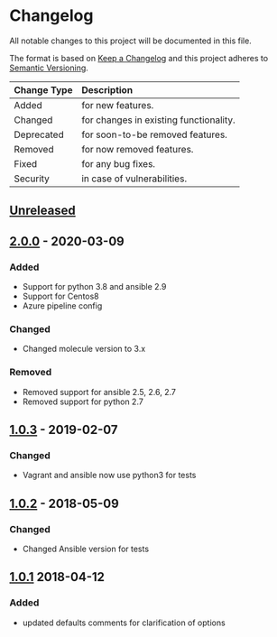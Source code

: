 # Changelog

All notable changes to this project will be documented in this file.

The format is based on [Keep a Changelog](http://keepachangelog.com/en/1.0.0/)
and this project adheres to [Semantic Versioning](http://semver.org/spec/v2.0.0.html).

| Change Type   | Description                            |
| :------------ | :------------------------------------- |
| Added         | for new features.                      |
| Changed       | for changes in existing functionality. |
| Deprecated    | for soon-to-be removed features.       |
| Removed       | for now removed features.              |
| Fixed         | for any bug fixes.                     |
| Security      | in case of vulnerabilities.            |

## [Unreleased]

## [2.0.0] - 2020-03-09

### Added

- Support for python 3.8 and ansible 2.9
- Support for Centos8
- Azure pipeline config

### Changed

- Changed molecule version to 3.x

### Removed

- Removed support for ansible 2.5, 2.6, 2.7
- Removed support for python 2.7


## [1.0.3] - 2019-02-07

### Changed

- Vagrant and ansible now use python3 for tests

## [1.0.2] - 2018-05-09

### Changed

- Changed Ansible version for tests

## [1.0.1] 2018-04-12

### Added

- updated defaults comments for clarification of options

[Unreleased]: https://github.com/joshuacherry/ansible-role-sudo/compare/2.0.0...HEAD
[2.0.0]: https://github.com/joshuacherry/ansible-role-sudo/compare/1.0.3...2.0.0
[1.0.3]: https://github.com/joshuacherry/ansible-role-sudo/compare/1.0.2...1.0.3
[1.0.2]: https://github.com/joshuacherry/ansible-role-sudo/compare/1.0.1...1.0.2
[1.0.1]: https://github.com/joshuacherry/ansible-role-sudo/compare/1.0.0...1.0.1